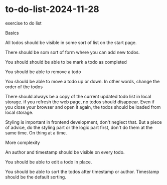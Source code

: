 # to-do-list-2024-11-28
exercise to do list

Basics

All todos should be visible in some sort of list on the start page.

There should be som sort of form where you can add new todos.

You should should be able to be mark a todo as completed

You should be able to remove a todo

You should be able to move a todo up or down. In other words, change the order of the todos

There should always be a copy of the current updated todo list in local storage. if you refresh the web page, no todos should disappear. Even if you close your browser and open it again, the todos should be loaded from local storage.

Styling is important in frontend development, don't neglect that. But a piece of advice, do the styling part or the logic part first, don't do them at the same time. On thing at a time.

More complexity

An author and timestamp should be visible on every todo.

You should be able to edit a todo in place.

You should be able to sort the todos after timestamp or author. Timestamp should be the default sorting.
